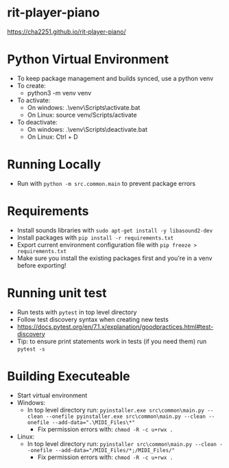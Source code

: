 # rit-player-piano

https://cha2251.github.io/rit-player-piano/

# Python Virtual Environment
- To keep package management and builds synced, use a python venv
- To create: 
    - python3 -m venv venv
- To activate:
    - On windows: .\venv\Scripts\activate.bat
    - On Linux: source venv/Scripts/activate
- To deactivate:
    - On windows: .\venv\Scripts\deactivate.bat
    - On Linux: Ctrl + D

# Running Locally
- Run with `python -m src.common.main` to prevent package errors

# Requirements
- Install sounds libraries with `sudo apt-get install -y libasound2-dev`
- Install packages with `pip install -r requirements.txt`
- Export current environment configuration file with `pip freeze > requirements.txt`
 - Make sure you install the existing packages first and you're in a venv before exporting!

# Running unit test
- Run tests with `pytest` in top level directory
- Follow test discovery syntax when creating new tests 
 - https://docs.pytest.org/en/7.1.x/explanation/goodpractices.html#test-discovery
 - Tip: to ensure print statements work in tests (if you need them) run `pytest -s`

# Building Executeable
- Start virtual environment
- Windows:
    - In top level directory run: `pyinstaller.exe src\common\main.py --clean --onefile pyinstaller.exe src\common\main.py --clean --onefile --add-data=".\MIDI_Files\*"`
        - Fix permission errors with: `chmod -R -c u+rwx .`
- Linux:
    - In top level directory run: `pyinstaller src\common\main.py --clean --onefile --add-data="/MIDI_Files/*;/MIDI_Files/"`
        - Fix permission errors with: `chmod -R -c u+rwx .`
